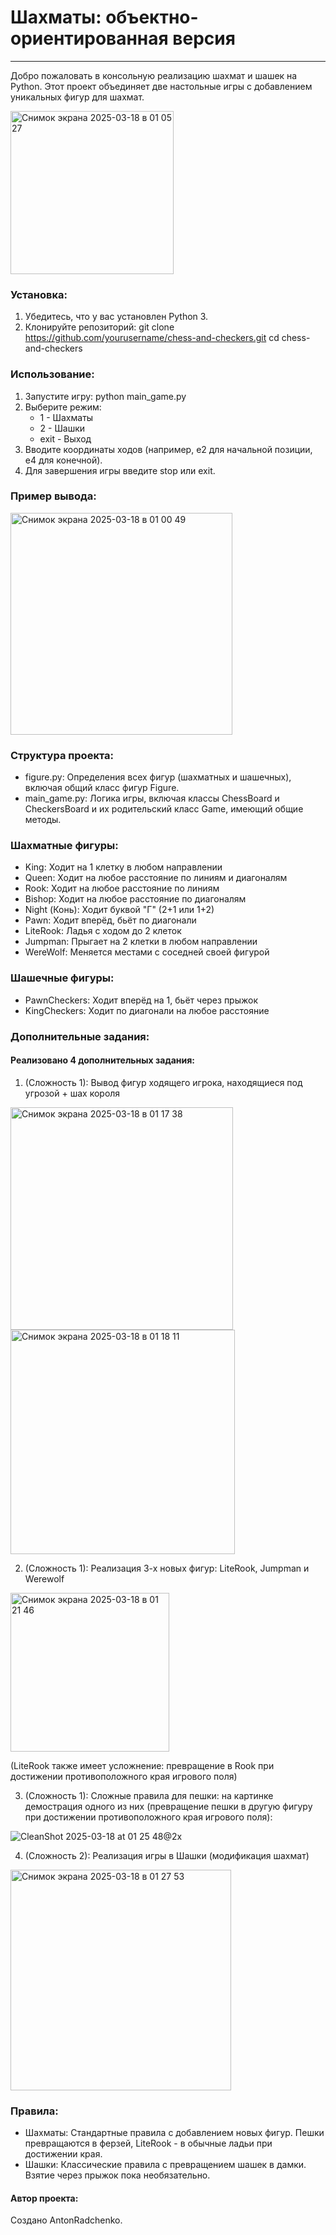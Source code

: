# Шахматы: объектно-ориентированная версия
---

Добро пожаловать в консольную реализацию шахмат и шашек на Python. Этот проект объединяет две настольные игры с добавлением уникальных фигур для шахмат.

<img width="261" alt="Снимок экрана 2025-03-18 в 01 05 27" src="https://github.com/user-attachments/assets/065d4d9d-8985-44a4-8540-d08715f83f6c" />

### Установка:
1. Убедитесь, что у вас установлен Python 3.
2. Клонируйте репозиторий:
   git clone https://github.com/yourusername/chess-and-checkers.git
   cd chess-and-checkers

### Использование:
1. Запустите игру:
   python main_game.py
2. Выберите режим:
   - 1 - Шахматы
   - 2 - Шашки
   - exit - Выход
3. Вводите координаты ходов (например, e2 для начальной позиции, e4 для конечной).
4. Для завершения игры введите stop или exit.

### Пример вывода:

<img width="355" alt="Снимок экрана 2025-03-18 в 01 00 49" src="https://github.com/user-attachments/assets/0d937e2f-8e30-4dad-8a73-05efa9d2b4de" />

### Структура проекта:
- figure.py: Определения всех фигур (шахматных и шашечных), включая общий класс фигур Figure.
- main_game.py: Логика игры, включая классы ChessBoard и CheckersBoard и их родительский класс Game, имеющий общие методы.

### Шахматные фигуры:
- King: Ходит на 1 клетку в любом направлении
- Queen: Ходит на любое расстояние по линиям и диагоналям
- Rook: Ходит на любое расстояние по линиям
- Bishop: Ходит на любое расстояние по диагоналям
- Night (Конь): Ходит буквой "Г" (2+1 или 1+2)
- Pawn: Ходит вперёд, бьёт по диагонали
- LiteRook: Ладья с ходом до 2 клеток
- Jumpman: Прыгает на 2 клетки в любом направлении
- WereWolf: Меняется местами с соседней своей фигурой

### Шашечные фигуры:
- PawnCheckers: Ходит вперёд на 1, бьёт через прыжок
- KingCheckers: Ходит по диагонали на любое расстояние

### Дополнительные задания:
#### Реализовано 4 дополнительных задания:
1. (Сложность 1): Вывод фигур ходящего игрока, находящиеся под угрозой + шах короля

<img width="356" alt="Снимок экрана 2025-03-18 в 01 17 38" src="https://github.com/user-attachments/assets/488ef81a-3e57-4afd-85dd-8e0fdeebd0b1" />
<img width="359" alt="Снимок экрана 2025-03-18 в 01 18 11" src="https://github.com/user-attachments/assets/3bd45505-ac67-4912-9154-824f111ae947" />


2. (Сложность 1): Реализация 3-х новых фигур: LiteRook, Jumpman и Werewolf

<img width="254" alt="Снимок экрана 2025-03-18 в 01 21 46" src="https://github.com/user-attachments/assets/da5c11aa-90da-4171-87f3-137a963f1f1a" />

(LiteRook также имеет усложнение: превращение в Rook при достижении противоположного края игрового поля)

3. (Сложность 1): Сложные правила для пешки: на картинке демострация одного из них (превращение пешки в другую фигуру при достижении противоположного края игрового поля):

![CleanShot 2025-03-18 at 01 25 48@2x](https://github.com/user-attachments/assets/323d7532-36fa-415d-9e61-751c2ccf5b60)

4. (Сложность 2): Реализация игры в Шашки (модификация шахмат)

<img width="353" alt="Снимок экрана 2025-03-18 в 01 27 53" src="https://github.com/user-attachments/assets/6faba14b-d066-4c50-8cf3-f2740edd2f85" />

### Правила:
- Шахматы: Стандартные правила с добавлением новых фигур. Пешки превращаются в ферзей, LiteRook - в обычные ладьи при достижении края.
- Шашки: Классические правила с превращением шашек в дамки. Взятие через прыжок пока необязательно.

#### Автор проекта:
Создано AntonRadchenko.
